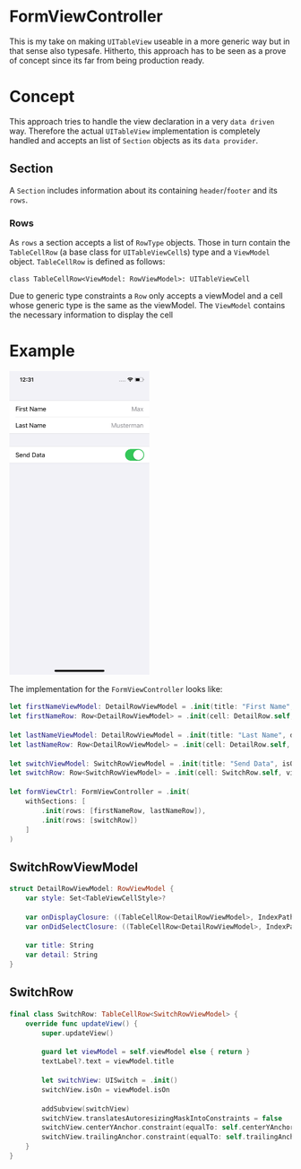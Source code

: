 # FormViewController
This is my take on making `UITableView` useable in a more generic way but in that sense also typesafe.
Hitherto, this approach has to be seen as a prove of concept since its far from being production ready.

# Concept
This approach tries to handle the view declaration in a very `data driven` way. Therefore the actual `UITableView` implementation is completely handled and accepts an list of `Section` objects as its `data provider`. 

## Section
A `Section` includes information about its containing `header`/`footer` and its `rows`. 

### Rows

As `rows` a section accepts a list of `RowType` objects. Those in turn contain the `TableCellRow` (a base class for `UITableViewCell`s) type and a `ViewModel` object.
`TableCellRow` is defined as follows: 
```
class TableCellRow<ViewModel: RowViewModel>: UITableViewCell
```
Due to generic type constraints a `Row` only accepts a viewModel and a cell whose generic type is the same as the viewModel. The `ViewModel` contains the necessary information to display the cell

# Example

<img src="README/example.png" width="250">

The implementation for the `FormViewController` looks like: 
```Swift
let firstNameViewModel: DetailRowViewModel = .init(title: "First Name", detail: "Max")
let firstNameRow: Row<DetailRowViewModel> = .init(cell: DetailRow.self, viewModel: firstNameViewModel)

let lastNameViewModel: DetailRowViewModel = .init(title: "Last Name", detail: "Musterman")
let lastNameRow: Row<DetailRowViewModel> = .init(cell: DetailRow.self, viewModel: lastNameViewModel)

let switchViewModel: SwitchRowViewModel = .init(title: "Send Data", isOn: true)
let switchRow: Row<SwitchRowViewModel> = .init(cell: SwitchRow.self, viewModel: switchViewModel)

let formViewCtrl: FormViewController = .init(
    withSections: [
        .init(rows: [firstNameRow, lastNameRow]),
        .init(rows: [switchRow])
    ]
)
```

## SwitchRowViewModel
```Swift
struct DetailRowViewModel: RowViewModel {
    var style: Set<TableViewCellStyle>?

    var onDisplayClosure: ((TableCellRow<DetailRowViewModel>, IndexPath) -> Void)?
    var onDidSelectClosure: ((TableCellRow<DetailRowViewModel>, IndexPath) -> Void)?

    var title: String
    var detail: String
}
```

## SwitchRow
```Swift
final class SwitchRow: TableCellRow<SwitchRowViewModel> {
    override func updateView() {
        super.updateView()

        guard let viewModel = self.viewModel else { return }
        textLabel?.text = viewModel.title

        let switchView: UISwitch = .init()
        switchView.isOn = viewModel.isOn

        addSubview(switchView)
        switchView.translatesAutoresizingMaskIntoConstraints = false
        switchView.centerYAnchor.constraint(equalTo: self.centerYAnchor).isActive = true
        switchView.trailingAnchor.constraint(equalTo: self.trailingAnchor, constant: -16.0).isActive = true
    }
}
```